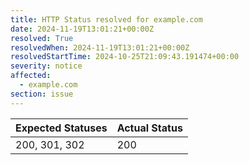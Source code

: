 ```yaml
---
title: HTTP Status resolved for example.com
date: 2024-11-19T13:01:21+00:00Z
resolved: True
resolvedWhen: 2024-11-19T13:01:21+00:00Z
resolvedStartTime: 2024-10-25T21:09:43.191474+00:00
severity: notice
affected:
  - example.com
section: issue
---
```


| Expected Statuses | Actual Status  |
|-------------------|----------------|
| 200, 301, 302 | 200 |
